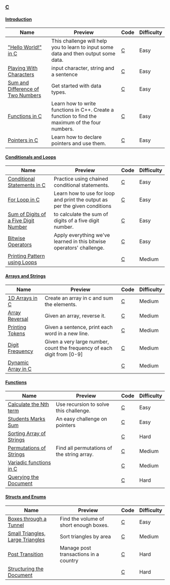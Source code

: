 
### [C](https://www.hackerrank.com/domains/c)



#### [Introduction](https://www.hackerrank.com/domains/c/c-introduction)

Name | Preview | Code | Difficulty
---- | ------- | ---- | ----------
["Hello World!" in C](https://www.hackerrank.com/challenges/hello-world-c)|This challenge will help you to learn to input some data and then output some data.|[C](c-introduction/hello-world-c.c)|Easy
[Playing With Characters](https://www.hackerrank.com/challenges/playing-with-characters)|input character, string and a sentence|[C](c-introduction/playing-with-characters.c)|Easy
[Sum and Difference of Two Numbers](https://www.hackerrank.com/challenges/sum-numbers-c)|Get started with data types.|[C](c-introduction/sum-numbers-c.c)|Easy
[Functions in C](https://www.hackerrank.com/challenges/functions-in-c)|Learn how to write functions in C++. Create a function to find the maximum of the four numbers.|[C](c-introduction/functions-in-c.c)|Easy
[Pointers in C](https://www.hackerrank.com/challenges/pointer-in-c)|Learn how to declare pointers and use them.|[C](c-introduction/pointer-in-c.c)|Easy

#### [Conditionals and Loops](https://www.hackerrank.com/domains/c/c-conditionals-and-loops)

Name | Preview | Code | Difficulty
---- | ------- | ---- | ----------
[Conditional Statements in C](https://www.hackerrank.com/challenges/conditional-statements-in-c)|Practice using chained conditional statements.|[C](c-conditionals-and-loops/conditional-statements-in-c.c)|Easy
[For Loop in C](https://www.hackerrank.com/challenges/for-loop-in-c)|Learn how to use for loop and print the output as per the given conditions|[C](c-conditionals-and-loops/for-loop-in-c.c)|Easy
[Sum of Digits of a Five Digit Number](https://www.hackerrank.com/challenges/sum-of-digits-of-a-five-digit-number)|to calculate the sum of digits of a five digit number.|[C](c-conditionals-and-loops/sum-of-digits-of-a-five-digit-number.c)|Easy
[Bitwise Operators](https://www.hackerrank.com/challenges/bitwise-operators-in-c)|Apply everything we've learned in this bitwise operators' challenge.|[C](c-conditionals-and-loops/bitwise-operators-in-c.c)|Easy
[Printing Pattern using Loops](https://www.hackerrank.com/challenges/printing-pattern-2)||[C](c-conditionals-and-loops/printing-pattern-2.c)|Medium

#### [Arrays and Strings](https://www.hackerrank.com/domains/c/c-arrays-and-strings)

Name | Preview | Code | Difficulty
---- | ------- | ---- | ----------
[1D Arrays in C](https://www.hackerrank.com/challenges/1d-arrays-in-c)|Create an array in c and sum the elements.|[C](c-arrays-and-strings/1d-arrays-in-c.c)|Medium
[Array Reversal](https://www.hackerrank.com/challenges/reverse-array-c)|Given an array, reverse it.|[C](c-arrays-and-strings/reverse-array-c.c)|Medium
[Printing Tokens](https://www.hackerrank.com/challenges/printing-tokens-)|Given a sentence, print each word in a new line.|[C](c-arrays-and-strings/printing-tokens-.c)|Medium
[Digit Frequency](https://www.hackerrank.com/challenges/frequency-of-digits-1)|Given a very large number, count the frequency of each digit from [0-9]|[C](c-arrays-and-strings/frequency-of-digits-1.c)|Medium
[Dynamic Array in C](https://www.hackerrank.com/challenges/dynamic-array-in-c)||[C](c-arrays-and-strings/dynamic-array-in-c.c)|Medium

#### [Functions](https://www.hackerrank.com/domains/c/c-functions)

Name | Preview | Code | Difficulty
---- | ------- | ---- | ----------
[Calculate the Nth term](https://www.hackerrank.com/challenges/recursion-in-c)|Use recursion to solve this challenge.|[C](c-functions/recursion-in-c.c)|Easy
[Students Marks Sum](https://www.hackerrank.com/challenges/students-marks-sum)|An easy challenge on pointers|[C](c-functions/students-marks-sum.c)|Easy
[Sorting Array of Strings](https://www.hackerrank.com/challenges/sorting-array-of-strings)||[C](c-functions/sorting-array-of-strings.c)|Hard
[Permutations of Strings](https://www.hackerrank.com/challenges/permutations-of-strings)|Find all permutations of the string array.|[C](c-functions/permutations-of-strings.c)|Medium
[Variadic functions in C](https://www.hackerrank.com/challenges/variadic-functions-in-c)||[C](c-functions/variadic-functions-in-c.c)|Medium
[Querying the Document](https://www.hackerrank.com/challenges/querying-the-document)||[C](c-functions/querying-the-document.c)|Hard

#### [Structs and Enums](https://www.hackerrank.com/domains/c/c-structs-and-enums)

Name | Preview | Code | Difficulty
---- | ------- | ---- | ----------
[Boxes through a Tunnel](https://www.hackerrank.com/challenges/too-high-boxes)|Find the volume of short enough boxes.|[C](c-structs-and-enums/too-high-boxes.c)|Easy
[Small Triangles, Large Triangles](https://www.hackerrank.com/challenges/small-triangles-large-triangles)|Sort triangles by area|[C](c-structs-and-enums/small-triangles-large-triangles.c)|Medium
[Post Transition](https://www.hackerrank.com/challenges/post-transition)|Manage post transactions in a country|[C](c-structs-and-enums/post-transition.c)|Hard
[Structuring the Document](https://www.hackerrank.com/challenges/structuring-the-document)||[C](c-structs-and-enums/structuring-the-document.c)|Hard

